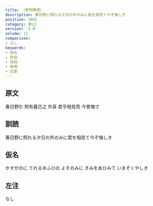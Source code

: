 ```yaml
---
title: （寄物陳思）
description: 春日野に照れる夕日の外のみに君を相見て今ぞ悔しき
position: 3001
category: 巻12
version: '1.0'
volume: 12
comparison:
- なし
keywords:
- 地名
- 奈良
- 序詞
- 後悔
- 恋愛
---
```


## 原文

春日野尓 照有暮日之 外耳 君乎相見而 今曽悔寸

## 訓読

春日野に照れる夕日の外のみに君を相見て今ぞ悔しき

## 仮名

かすがのに てれるゆふひの よそのみに きみをあひみて いまぞくやしき

## 左注

なし
